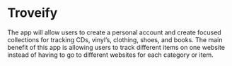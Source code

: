 # Troveify
The app will allow users to create a personal account and create focused collections for tracking CDs, vinyl’s, clothing, shoes, and books. The main benefit of this app is allowing users to track different items on one website instead of having to go to different websites for each category or item. 
